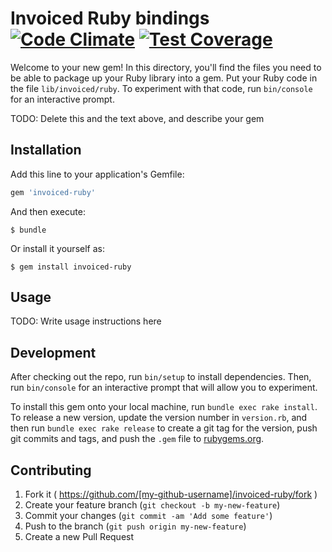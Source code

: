 # Invoiced Ruby bindings [![Code Climate](https://codeclimate.com/github/laurelandwolf/invoiced-ruby/badges/gpa.svg)](https://codeclimate.com/github/laurelandwolf/invoiced-ruby) [![Test Coverage](https://codeclimate.com/github/laurelandwolf/invoiced-ruby/badges/coverage.svg)](https://codeclimate.com/github/laurelandwolf/invoiced-ruby/coverage)

Welcome to your new gem! In this directory, you'll find the files you need to be able to package up your Ruby library into a gem. Put your Ruby code in the file `lib/invoiced/ruby`. To experiment with that code, run `bin/console` for an interactive prompt.

TODO: Delete this and the text above, and describe your gem

## Installation

Add this line to your application's Gemfile:

```ruby
gem 'invoiced-ruby'
```

And then execute:

    $ bundle

Or install it yourself as:

    $ gem install invoiced-ruby

## Usage

TODO: Write usage instructions here

## Development

After checking out the repo, run `bin/setup` to install dependencies. Then, run `bin/console` for an interactive prompt that will allow you to experiment.

To install this gem onto your local machine, run `bundle exec rake install`. To release a new version, update the version number in `version.rb`, and then run `bundle exec rake release` to create a git tag for the version, push git commits and tags, and push the `.gem` file to [rubygems.org](https://rubygems.org).

## Contributing

1. Fork it ( https://github.com/[my-github-username]/invoiced-ruby/fork )
2. Create your feature branch (`git checkout -b my-new-feature`)
3. Commit your changes (`git commit -am 'Add some feature'`)
4. Push to the branch (`git push origin my-new-feature`)
5. Create a new Pull Request
